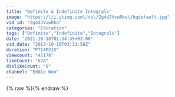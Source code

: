 ```yaml
---
title: "Definite & Indefinite Integrals"
image: "https:\/\/i.ytimg.com\/vi\/Zg4dJVvwRko\/hqdefault.jpg"
vid_id: "Zg4dJVvwRko"
categories: "Education"
tags: ["Definite","Indefinite","Integrals"]
date: "2021-10-18T01:34:45+03:00"
vid_date: "2013-10-10T03:31:58Z"
duration: "PT14M31S"
viewcount: "41178"
likeCount: "678"
dislikeCount: "8"
channel: "Eddie Woo"
---
```

{% raw %}{% endraw %}

